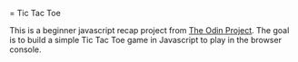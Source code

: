 = Tic Tac Toe

This is a beginner javascript recap project from [The Odin Project](https://www.theodinproject.com/courses/web-development-101/lessons/rock-paper-scissors). 
The goal is to build a simple Tic Tac Toe game in Javascript to play in the browser console. 